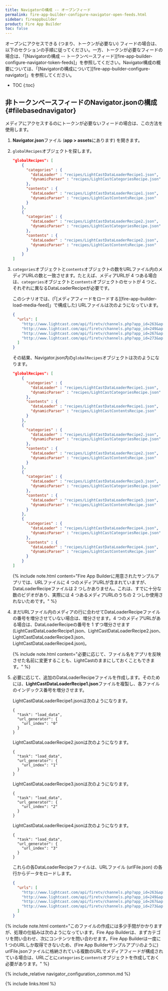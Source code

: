 ```yaml
---
title: Navigatorの構成 -- オープンフィード
permalink: fire-app-builder-configure-navigator-open-feeds.html
sidebar: fireappbuilder
product: Fire App Builder
toc: false
---
```


オープンにアクセスできる (つまり、トークンが必要ない) フィードの場合は、以下のセクションの手順に従ってください。一方、トークンが必要なフィードの場合は、「[Navigatorの構成 -- トークンベースフィード][fire-app-builder-configure-navigator-token-feeds]」を参照してください。Navigator構成の概要については、「[Navigatorの構成について][fire-app-builder-configure-navigator]」を参照してください。

* TOC
{:toc}

## 非トークンベースフィードのNavigator.jsonの構成 {#filebasednavigator}

メディアにアクセスするのにトークンが必要ないフィードの場合は、この方法を使用します。 

1.  **Navigator.json**ファイル (**app > assets**にあります) を開きます。
2.  `globalRecipes`オブジェクトを探します。

    ```json
    "globalRecipes": [
        {
          "categories" : {
            "dataLoader" : "recipes/LightCastDataLoaderRecipe1.json",
            "dynamicParser" : "recipes/LightCastCategoriesRecipe.json"
          },
          "contents" : {
            "dataLoader" : "recipes/LightCastDataLoaderRecipe1.json",
            "dynamicParser" : "recipes/LightCastContentsRecipe.json"
          }
        },
        {
          "categories" : {
            "dataLoader" : "recipes/LightCastDataLoaderRecipe2.json",
            "dynamicParser" : "recipes/LightCastCategoriesRecipe.json"
          },
          "contents" : {
            "dataLoader" : "recipes/LightCastDataLoaderRecipe2.json",
            "dynamicParser" : "recipes/LightCastContentsRecipe.json"
          }
        }
    ]
    ```
    
3.  `categories`オブジェクトと`contents`オブジェクトの数をURLファイル内のメディアURLの数と一致させます。たとえば、メディアURLが 4 つある場合は、`categories`オブジェクトと`contents`オブジェクトのセットが 4 つと、それぞれに異なるDataLoaderRecipeが必要です。
    
    このシナリオでは、(「[メディアフィードをロードする][fire-app-builder-load-media-feed]」で構成した) URLファイルは次のようになっています。
    
    ```json
    {
      "urls": [
        "http://www.lightcast.com/api/firetv/channels.php?app_id=263&app_key=4rghy65dcsqa&action=channels_videos",
        "http://www.lightcast.com/api/firetv/channels.php?app_id=249&app_key=gtn89uj3dsw&action=channels_videos",
        "http://www.lightcast.com/api/firetv/channels.php?app_id=267&app_key=6tgbfr4edc2x&action=channels_videos",
        "http://www.lightcast.com/api/firetv/channels.php?app_id=273&app_key=u8jnsaq2rfgy&action=channels_videos"
      ]
    }
    ```
    
    その結果、Navigator.json内の`globalRecipes`オブジェクトは次のようになります。
    
    
    ```json
    "globalRecipes": [
        {
          "categories" : {
            "dataLoader" : "recipes/LightCastDataLoaderRecipe1.json",
            "dynamicParser" : "recipes/LightCastCategoriesRecipe.json"
          },
          "contents" : {
            "dataLoader" : "recipes/LightCastDataLoaderRecipe1.json",
            "dynamicParser" : "recipes/LightCastContentsRecipe.json"
          }
        },
        {
          "categories" : {
            "dataLoader" : "recipes/LightCastDataLoaderRecipe2.json",
            "dynamicParser" : "recipes/LightCastCategoriesRecipe.json"
          },
          "contents" : {
            "dataLoader" : "recipes/LightCastDataLoaderRecipe2.json",
            "dynamicParser" : "recipes/LightCastContentsRecipe.json"
          }
        },
        {
          "categories" : {
            "dataLoader" : "recipes/LightCastDataLoaderRecipe3.json",
            "dynamicParser" : "recipes/LightCastCategoriesRecipe.json"
          },
          "contents" : {
            "dataLoader" : "recipes/LightCastDataLoaderRecipe3.json",
            "dynamicParser" : "recipes/LightCastContentsRecipe.json"
          }
        },
        {
          "categories" : {
            "dataLoader" : "recipes/LightCastDataLoaderRecipe4.json",
            "dynamicParser" : "recipes/LightCastCategoriesRecipe.json"
          },
          "contents" : {
            "dataLoader" : "recipes/LightCastDataLoaderRecipe4.json",
            "dynamicParser" : "recipes/LightCastContentsRecipe.json"
          }
        }
    ]
    ```
     
     {% include note.html content="Fire App Builderに用意されたサンプルアプリでは、URLファイルに 4 つのメディアURLが含まれていますが、DataLoaderRecipeファイルは 2 つしかありません。これは、すでに十分な数のビデオがあり、実際には 4 つあるメディアURLのうちの 2 つしか使用されないためです。" %}

5.  まだURLファイル内のメディアの行に合わせてDataLoaderRecipeファイルの番号を増分させていない場合は、増分させます。4 つのメディアURLがある場合は、DataLoaderRecipeの番号を 1 ずつ増分させます (LightCastDataLoaderRecipe1.json、LightCastDataLoaderRecipe2.json、LightCastDataLoaderRecipe3.json、LightCastDataLoaderRecipe4.json)。

    {% include note.html content="必要に応じて、ファイル名をアプリを反映させた名前に変更することも、LightCastのままにしておくこともできます。" %}
        
6.  必要に応じて、追加のDataLoaderRecipeファイルを作成します。そのためには、**LightCastDataLoaderRecipe1.json**ファイルを複製し、各ファイルのインデックス番号を増分させます。
    
    LightCastDataLoaderRecipe1.jsonは次のようになります。
    
    ```
    {
      "task": "load_data",
      "url_generator": {
        "url_index": "0"
      }
    }
    ```
    
    LightCastDataLoaderRecipe2.jsonは次のようになります。
    
    ```
    {
      "task": "load_data",
      "url_generator": {
        "url_index": "1"
      }
    }
    ```
    
    LightCastDataLoaderRecipe3.jsonは次のようになります。
    
    ```
    {
      "task": "load_data",
      "url_generator": {
        "url_index": "2"
      }
    }
    ```
    
    LightCastDataLoaderRecipe4.jsonは次のようになります。
    
    ```
    {
      "task": "load_data",
      "url_generator": {
        "url_index": "3"
      }
    }
    ```
    
    これらの各DataLoaderRecipeファイルは、URLファイル (urlFile.json) の各行からデータをロードします。
    
    ```json
    {
      "urls": [
        "http://www.lightcast.com/api/firetv/channels.php?app_id=263&app_key=4rghy65dcsqa&action=channels_videos",
        "http://www.lightcast.com/api/firetv/channels.php?app_id=249&app_key=gtn89uj3dsw&action=channels_videos",
        "http://www.lightcast.com/api/firetv/channels.php?app_id=267&app_key=6tgbfr4edc2x&action=channels_videos",
        "http://www.lightcast.com/api/firetv/channels.php?app_id=273&app_key=u8jnsaq2rfgy&action=channels_videos"
      ]
    }
    ```

{% include note.html content="このファイルの作成には多少手間がかかりますが、処理の仕組みは次のようになっています。Fire App Builderは、まずカテゴリを問い合わせ、次にコンテンツを問い合わせます。Fire App Builderは一度に 1 つのURLしか取得できないため、(Fire App Builderサンプルアプリのように) urlFile.jsonファイルに格納されている複数のURLでメディアフィードが構成されている場合は、URLごとに`categories`と`contents`オブジェクトを作成しておく必要があります。" %}

{% include_relative navigator_configuration_common.md %}

{% include links.html %}